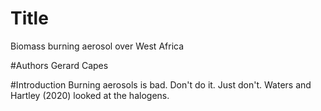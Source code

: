 # Title
Biomass burning aerosol over West Africa

#Authors
Gerard Capes

#Introduction
Burning aerosols is bad. Don't do it. Just don't.
Waters and Hartley (2020) looked at the halogens.
